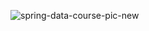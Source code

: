 
![spring-data-course-pic-new](https://github.com/user-attachments/assets/b5080554-3c1a-47b8-9d35-723fbf86a664)
